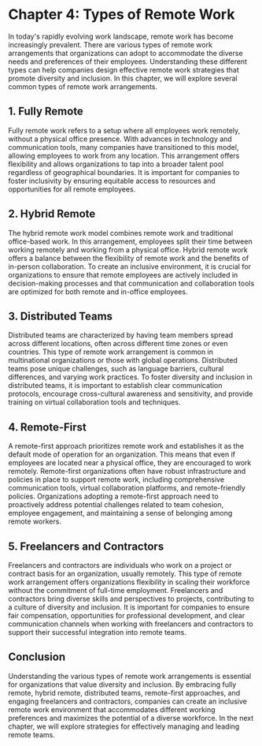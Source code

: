 Chapter 4: Types of Remote Work
===============================

In today's rapidly evolving work landscape, remote work has become increasingly prevalent. There are various types of remote work arrangements that organizations can adopt to accommodate the diverse needs and preferences of their employees. Understanding these different types can help companies design effective remote work strategies that promote diversity and inclusion. In this chapter, we will explore several common types of remote work arrangements.

**1. Fully Remote**
-------------------

Fully remote work refers to a setup where all employees work remotely, without a physical office presence. With advances in technology and communication tools, many companies have transitioned to this model, allowing employees to work from any location. This arrangement offers flexibility and allows organizations to tap into a broader talent pool regardless of geographical boundaries. It is important for companies to foster inclusivity by ensuring equitable access to resources and opportunities for all remote employees.

**2. Hybrid Remote**
--------------------

The hybrid remote work model combines remote work and traditional office-based work. In this arrangement, employees split their time between working remotely and working from a physical office. Hybrid remote work offers a balance between the flexibility of remote work and the benefits of in-person collaboration. To create an inclusive environment, it is crucial for organizations to ensure that remote employees are actively included in decision-making processes and that communication and collaboration tools are optimized for both remote and in-office employees.

**3. Distributed Teams**
------------------------

Distributed teams are characterized by having team members spread across different locations, often across different time zones or even countries. This type of remote work arrangement is common in multinational organizations or those with global operations. Distributed teams pose unique challenges, such as language barriers, cultural differences, and varying work practices. To foster diversity and inclusion in distributed teams, it is important to establish clear communication protocols, encourage cross-cultural awareness and sensitivity, and provide training on virtual collaboration tools and techniques.

**4. Remote-First**
-------------------

A remote-first approach prioritizes remote work and establishes it as the default mode of operation for an organization. This means that even if employees are located near a physical office, they are encouraged to work remotely. Remote-first organizations often have robust infrastructure and policies in place to support remote work, including comprehensive communication tools, virtual collaboration platforms, and remote-friendly policies. Organizations adopting a remote-first approach need to proactively address potential challenges related to team cohesion, employee engagement, and maintaining a sense of belonging among remote workers.

**5. Freelancers and Contractors**
----------------------------------

Freelancers and contractors are individuals who work on a project or contract basis for an organization, usually remotely. This type of remote work arrangement offers organizations flexibility in scaling their workforce without the commitment of full-time employment. Freelancers and contractors bring diverse skills and perspectives to projects, contributing to a culture of diversity and inclusion. It is important for companies to ensure fair compensation, opportunities for professional development, and clear communication channels when working with freelancers and contractors to support their successful integration into remote teams.

Conclusion
----------

Understanding the various types of remote work arrangements is essential for organizations that value diversity and inclusion. By embracing fully remote, hybrid remote, distributed teams, remote-first approaches, and engaging freelancers and contractors, companies can create an inclusive remote work environment that accommodates different working preferences and maximizes the potential of a diverse workforce. In the next chapter, we will explore strategies for effectively managing and leading remote teams.

